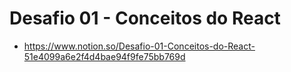 # Desafio 01 - Conceitos do React

- https://www.notion.so/Desafio-01-Conceitos-do-React-51e4099a6e2f4d4bae94f9fe75bb769d